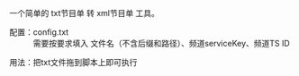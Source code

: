 一个简单的 txt节目单 转 xml节目单 工具。  

配置：config.txt  
　　　需要按要求填入 文件名（不含后缀和路径）、频道serviceKey、频道TS ID  

用法：把txt文件拖到脚本上即可执行
